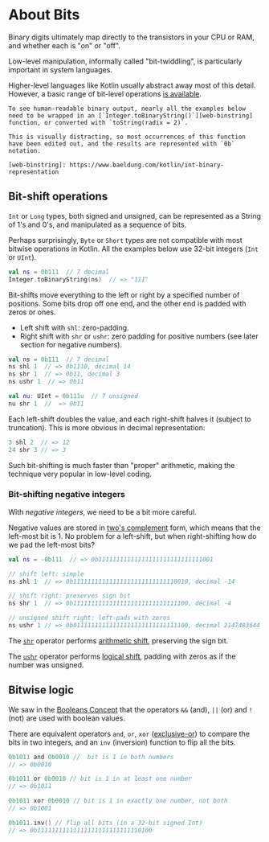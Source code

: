 # About Bits

Binary digits ultimately map directly to the transistors in your CPU or RAM, and whether each is "on" or "off".

Low-level manipulation, informally called "bit-twiddling", is particularly important in system languages.

Higher-level languages like Kotlin usually abstract away most of this detail.
However, a basic range of bit-level operations [is available][ref-bitwise].

~~~~Exercism/note
To see human-readable binary output, nearly all the examples below need to be wrapped in an [`Integer.toBinaryString()`][web-binstring] function, or converted with `toString(radix = 2)`.
 
This is visually distracting, so most occurrences of this function have been edited out, and the results are represented with `0b` notation.

[web-binstring]: https://www.baeldung.com/kotlin/int-binary-representation
~~~~

## Bit-shift operations

`Int` or `Long` types, both signed and unsigned, can be represented as a String of 1's and 0's, and manipulated as a sequence of bits.

Perhaps surprisingly, `Byte` or `Short` types are not compatible with most bitwise operations in Kotlin.
All the examples below use 32-bit integers (`Int` or `UInt`).

```kotlin
val ns = 0b111  // 7 decimal
Integer.toBinaryString(ns)  // => "111"
```

Bit-shifts move everything to the left or right by a specified number of positions.
Some bits drop off one end, and the other end is padded with zeros or ones.

- Left shift with `shl`: zero-padding.
- Right shift with `shr` or `ushr`: zero padding for positive numbers (see later section for negative numbers).

```kotlin
val ns = 0b111  // 7 decimal
ns shl 1  // => 0b1110, decimal 14
ns shr 1  // => 0b11, decimal 3
ns ushr 1  // => 0b11

val nu: UInt = 0b111u  // 7 unsigned
nu shr 1  //  => 0b11
```

Each left-shift doubles the value, and each right-shift halves it (subject to truncation).
This is more obvious in decimal representation:

```kotlin
3 shl 2  // => 12
24 shr 3 // => 3
```

Such bit-shifting is much faster than "proper" arithmetic, making the technique very popular in low-level coding.

### Bit-shifting negative integers

With _negative integers_, we need to be a bit more careful.

Negative values are stored in [two's complement][wiki-2complement] form, which means that the left-most bit is 1.
No problem for a left-shift, but when right-shifting how do we pad the left-most bits?

```kotlin
val ns = -0b111  // => 0b11111111111111111111111111111001

// shift left: simple
ns shl 1  // => 0b11111111111111111111111111110010, decimal -14

// shift right: preserves sign bit
ns shr 1  // => 0b11111111111111111111111111111100, decimal -4

// unsigned shift right: left-pads with zeros
ns ushr 1 // => 0b01111111111111111111111111111100, decimal 2147483644
```

The [`shr`][ref-shr] operator performs [arithmetic shift][wiki-arithmetic], preserving the sign bit.

The [`ushr`][ref-ushr] operator performs [logical shift][wiki-logical], padding with zeros as if the number was unsigned.

## Bitwise logic

We saw in the [Booleans Concept][concept-booleans] that the operators `&&` (and), `||` (or) and `!` (not) are used with boolean values.

There are equivalent operators `and`, `or`, `xor` ([exclusive-or][wiki-xor]) to compare the bits in two integers, and an `inv` (inversion) function to flip all the bits.

```kotlin
0b1011 and 0b0010 //  bit is 1 in both numbers
// => 0b0010

0b1011 or 0b0010 // bit is 1 in at least one number
// => 0b1011

0b1011 xor 0b0010 // bit is 1 in exactly one number, not both
// => 0b1001

0b1011.inv() // flip all bits (in a 32-bit signed Int)
// => 0b11111111111111111111111111110100
```


[ref-bitwise]: https://kotlinlang.org/docs/numbers.html#bitwise-operations
[wiki-xor]: https://en.wikipedia.org/wiki/Exclusive_or
[wiki-2complement]: https://en.wikipedia.org/wiki/Two%27s_complement
[wiki-arithmetic]: https://en.wikipedia.org/wiki/Arithmetic_shift
[wiki-logical]: https://en.wikipedia.org/wiki/Logical_shift
[web-binstring]: https://www.baeldung.com/kotlin/int-binary-representation
[ref-shr]: https://kotlinlang.org/api/core/kotlin-stdlib/kotlin/-int/shr.html
[ref-ushr]: https://kotlinlang.org/api/core/kotlin-stdlib/kotlin/-int/ushr.html
[concept-booleans]: https://exercism.org/tracks/kotlin/concepts/booleans

